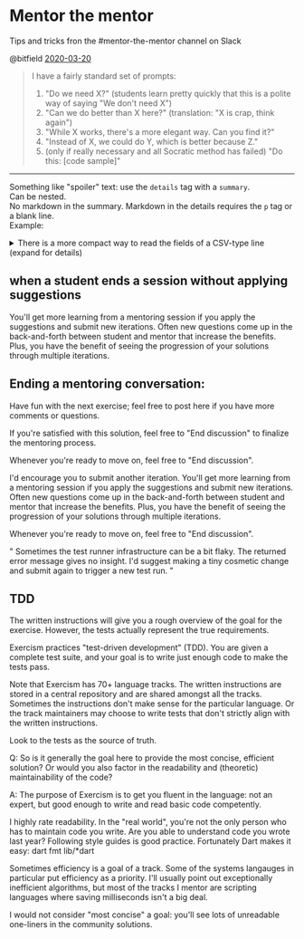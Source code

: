# Mentor the mentor

Tips and tricks fron the #mentor-the-mentor channel on Slack

@bitfield [2020-03-20](https://exercism-team.slack.com/archives/CM3SY1F2L/p1585402808004500?thread_ts=1585380904.001900&cid=CM3SY1F2L)
> I have a fairly standard set of prompts:
> 1. "Do we need X?" (students learn pretty quickly that this is a polite way of saying "We don't need X")
> 1. "Can we do better than X here?" (translation: "X is crap, think again")
> 1. "While X works, there's a more elegant way. Can you find it?"
> 1. "Instead of X, we could do Y, which is better because Z."
> 1. (only if really necessary and all Socratic method has failed) "Do this: [code sample]"

---
Something like "spoiler" text: use the `details` tag with a `summary`.  
Can be nested.  
No markdown in the summary.
Markdown in the details requires the `p` tag or a blank line.  
Example:
<details>
<summary>There is a more compact way to read the fields of a CSV-type line (expand for details)</summary>
  <details>
  <summary>Use <code>read</code> with a specific <code>IFS</code> value</summary>
  <p>

```bash
line='first;second;third'
IFS=';' read -r a b c <<<"$line"
```
  </p>
  </details>
</details>

## when a student ends a session without applying suggestions

You'll get more learning from a mentoring session if you apply the suggestions and submit new iterations.
Often new questions come up in the back-and-forth between student and mentor that increase the benefits.
Plus, you have the benefit of seeing the progression of your solutions through multiple iterations.

## Ending a mentoring conversation:

Have fun with the next exercise; feel free to post here if you have more comments or questions.
<!-- -->
If you're satisfied with this solution, feel free to "End discussion" to finalize the mentoring process.

Whenever you're ready to move on, feel free to "End discussion".

<!-- -->
I'd encourage you to submit another iteration. You'll get more learning from a mentoring session if you apply the suggestions and submit new iterations. Often new questions come up in the back-and-forth between student and mentor that increase the benefits. Plus, you have the benefit of seeing the progression of your solutions through multiple iterations.

Whenever you're ready to move on, feel free to "End discussion".
<!-- -->


"
Sometimes the test runner infrastructure can be a bit flaky.
The returned error message gives no insight.
I'd suggest making a tiny cosmetic change and submit again to trigger a new test run.
"

## TDD

The written instructions will give you a rough overview of the goal for the exercise.
However, the tests actually represent the true requirements.

Exercism practices "test-driven development" (TDD).
You are given a complete test suite, and your goal is to write just enough code to make the tests pass.

Note that Exercism has 70+ language tracks.
The written instructions are stored in a central repository and are shared amongst all the tracks.
Sometimes the instructions don't make sense for the particular language.
Or the track maintainers may choose to write tests that don't strictly align with the written instructions.

Look to the tests as the source of truth.

<!-- -->

Q: So is it generally the goal here to provide the most concise, efficient solution? Or would you also factor in the readability and (theoretic) maintainability of the code?

A:
The purpose of Exercism is to get you fluent in the language: not an expert, but good enough to write and read basic code competently.

I highly rate readability. In the "real world", you're not the only person who has to maintain code you write. Are you able to understand code you wrote last year? Following style guides is good practice. Fortunately Dart makes it easy: dart fmt lib/*dart

Sometimes efficiency is a goal of a track. Some of the systems langauges in particular put efficiency as a priority. I'll usually point out exceptionally inefficient algorithms, but most of the tracks I mentor are scripting languages where saving milliseconds isn't a big deal.

I would not consider "most concise" a goal: you'll see lots of unreadable one-liners in the community solutions.

